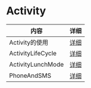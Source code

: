 # Activity

| 内容 | 详细 |
|-----|-----|
| Activity的使用 | [详细](https://github.com/BruceAnda/LearnAndroidDevelop/tree/master/app/src/main/java/cn/zhaoliang5156/learnandroiddevelop/ui/basic/corebasic/component/activity/useactivity) |
| ActivityLifeCycle | [详细](https://github.com/BruceAnda/LearnAndroidDevelop/tree/master/app/src/main/java/cn/zhaoliang5156/learnandroiddevelop/ui/basic/corebasic/component/activity/activitylifecycle) |
| ActivityLunchMode | [详细](https://github.com/BruceAnda/LearnAndroidDevelop/tree/master/app/src/main/java/cn/zhaoliang5156/learnandroiddevelop/ui/basic/corebasic/component/activity/activitylunchmode) |
| PhoneAndSMS | [详细](https://github.com/BruceAnda/LearnAndroidDevelop/tree/master/app/src/main/java/cn/zhaoliang5156/learnandroiddevelop/ui/basic/corebasic/component/activity/phoneandsms) |